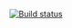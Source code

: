 [![Build status](https://ci.appveyor.com/api/projects/status/bdje0dp0s8huryrj?svg=true)](https://ci.appveyor.com/project/gitkornienkov/aqa-hw-task-3)